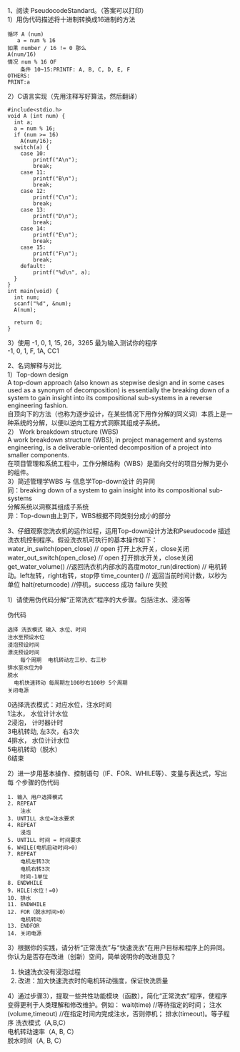 1、阅读 PseudocodeStandard。（答案可以打印）   
1）用伪代码描述将十进制转换成16进制的方法
```
循环 A (num) 
   a = num % 16
如果 number / 16 != 0 那么 
A(num/16)
情况 num % 16 OF 
    条件 10~15:PRINTF: A, B, C, D, E, F
OTHERS: 
PRINT:a
```

2）C语言实现（先用注释写好算法，然后翻译） 
```
#include<stdio.h>
void A (int num) {
  int a;
  a = num % 16;
  if (num >= 16)
    A(num/16);
  switch(a) {
    case 10:
        printf("A\n");
        break;
    case 11:
        printf("B\n");
        break;
    case 12:
        printf("C\n");
        break;
    case 13:
        printf("D\n");
        break;
    case 14:
        printf("E\n");
        break;
    case 15:
        printf("F\n");
        break;
    default:
        printf("%d\n", a);
  } 
} 
int main(void) {
  int num;
  scanf("%d", &num);
  A(num);

  return 0;
}
```

3）使用 -1,  0,  1,  15,   26，3265 最为输入测试你的程序  
-1, 0, 1, F, 1A, CC1

2、名词解释与对比  
1）Top-down design  
A top-down approach (also known as stepwise design and in some cases used as a synonym of decomposition) is essentially the breaking down of a system to gain insight into its compositional sub-systems in a reverse engineering fashion.  
自顶向下的方法（也称为逐步设计，在某些情况下用作分解的同义词）本质上是一种系统的分解，以便以逆向工程方式洞察其组成子系统。  
2） Work breakdown structure (WBS)  
A work breakdown structure (WBS), in project management and systems engineering, is a deliverable-oriented decomposition of a project into smaller components.  
在项目管理和系统工程中，工作分解结构（WBS）是面向交付的项目分解为更小的组件。  
3）简述管理学WBS 与 信息学Top-down设计 的异同  
同：breaking down of a system to gain insight into its compositional sub-systems  
分解系统以洞察其组成子系统   
异：Top-down由上到下，WBS根据不同类别分成小的部分


3、仔细观察您洗衣机的运作过程，运用Top-down设计方法和Pseudocode 描述洗衣机控制程序。假设洗衣机可执行的基本操作如下： water_in_switch(open_close)  // open 打开上水开关，close关闭 water_out_switch(open_close)  // open 打开排水开关，close关闭 get_water_volume()  //返回洗衣机内部水的高度motor_run(direction) // 电机转动。left左转，right右转，stop停 time_counter()  // 返回当前时间计数，以秒为单位 halt(returncode) //停机，success 成功 failure 失败  

1）请使用伪代码分解“正常洗衣”程序的大步骤。包括注水、浸泡等  

伪代码   
```
选择 洗衣模式 输入 水位、时间
注水至预设水位
浸泡预设时间
漂洗预设时间
    每个周期  电机转动左三秒、右三秒
排水至水位为0
脱水
  电机快速转动 每周期左100秒右100秒 5个周期
关闭电源
```

0选择洗衣模式：对应水位，注水时间   
1注水， 水位计计水位   
2浸泡， 计时器计时   
3电机转动, 左3次，右3次   
4排水， 水位计计水位   
5电机转动（脱水）   
6结束  

2）进一步用基本操作、控制语句（IF、FOR、WHILE等）、变量与表达式，写出每 个步骤的伪代码 

```
1. 输入 用户选择模式
2. REPEAT 
    注水
3. UNTILL 水位=注水要求
4. REPEAT 
    浸泡
5. UNTILL 时间 = 时间要求
6. WHILE(电机启动时间>0)
7. REPEAT 
    电机左转3次
    电机右转3次
    时间-1单位
8. ENDWHILE
9. HILE(水位！=0)
10. 排水
11. ENDWHILE
12. FOR（脱水时间>0） 
    电机转动
13. ENDFOR
14. 关闭电源

```

3）根据你的实践，请分析“正常洗衣”与“快速洗衣”在用户目标和程序上的异同。 你认为是否存在改进（创新）空间，简单说明你的改进意见？ 
1. 快速洗衣没有浸泡过程 
2. 改进：加大快速洗衣时的电机转动强度，保证快洗质量

4）通过步骤3），提取一些共性功能模块（函数），简化“正常洗衣”程序，使程序 变得更利于人类理解和修改维护。例如： wait(time) //等待指定的时间； 注水(volume,timeout) //在指定时间内完成注水，否则停机； 排水(timeout)。等子程序
洗衣模式（A,B,C）   
电机转动速率（A, B, C）   
脱水时间（A, B, C）  

